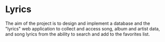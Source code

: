 # Lyrics
The aim of the project is to design and implement a database and the "lyrics" web application to collect and access song, 
album and artist data, and song lyrics from the ability to search and add to the favorites list.

